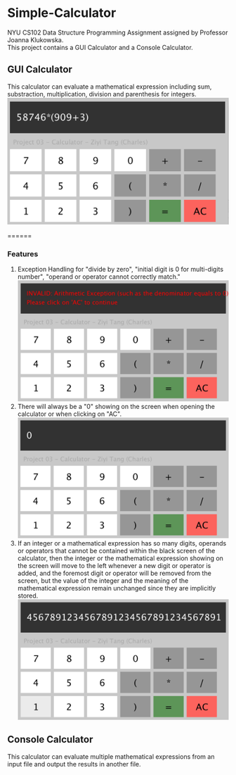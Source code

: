# Simple-Calculator

NYU CS102 Data Structure Programming Assignment assigned by Professor Joanna Klukowska.  
This project contains a GUI Calculator and a Console Calculator.  
## GUI Calculator
This calculator can evaluate a mathematical expression including sum, substraction, multiplication, division and parenthesis for integers.  
![Image is currently not available](https://raw.githubusercontent.com/Charlespartina/Simple-Calculator/master/screenshot/expression.jpg)

======

### Features
1. Exception Handling for "divide by zero", "initial digit is 0 for multi-digits number", "operand or operator cannot correctly match."  
![Image is currently not available](https://raw.githubusercontent.com/Charlespartina/Simple-Calculator/master/screenshot/exception.jpg)  
2. There will always be a "0" showing on the screen when opening the calculator or when clicking on "AC".  
![Image is currently not available](https://raw.githubusercontent.com/Charlespartina/Simple-Calculator/master/screenshot/initial.jpg)  
3. If an integer or a mathematical expression has so many digits, operands or operators that cannot be contained within the black screen of the calculator, then the integer or the mathematical expression showing on the screen will move to the left whenever a new digit or operator is added, and the foremost digit or operator will be removed from the screen, but the value of the integer and the meaning of the mathematical expression remain unchanged since they are implicitly stored.  
![Image is currently not available](https://raw.githubusercontent.com/Charlespartina/Simple-Calculator/master/screenshot/longnumber.jpg)  


## Console Calculator
This calculator can evaluate multiple mathematical expressions from an input file and output the results in another file.  
